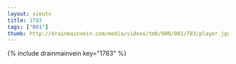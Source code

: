 ```yaml
--- 
layout: sieutv
title: 1783
tags: ["001"]
thumb: http://drainmainvein.com/media/videos/tmb/000/001/783/player.jpg
---
```

{% include drainmainvein key="1783" %} 
